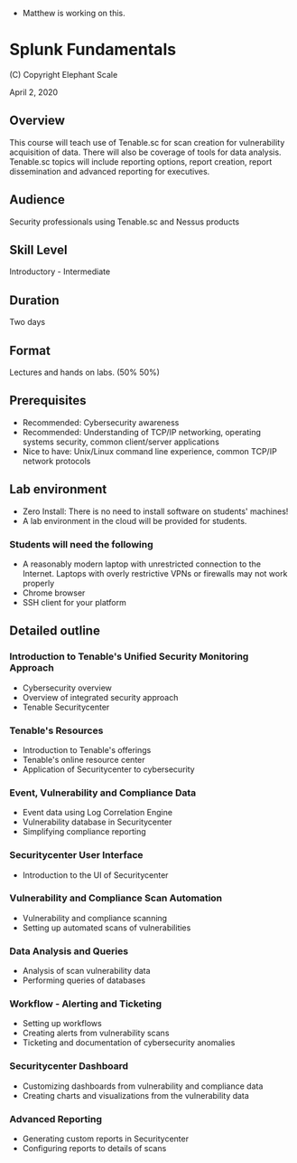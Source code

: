 * Matthew is working on this.
# Splunk Fundamentals

(C) Copyright Elephant Scale

April 2, 2020

## Overview
This course will teach use of Tenable.sc for scan creation for vulnerability acquisition of data. There will also be coverage of tools for data analysis. Tenable.sc topics will include reporting options, report creation, report dissemination and advanced reporting for executives.

## Audience
Security professionals using Tenable.sc and Nessus products

## Skill Level
Introductory - Intermediate

## Duration
Two days

## Format
Lectures and hands on labs. (50%   50%)

## Prerequisites
* Recommended: Cybersecurity awareness
* Recommended: Understanding of TCP/IP networking, operating systems security, common client/server applications
* Nice to have: Unix/Linux command line experience, common TCP/IP network protocols


## Lab environment
* Zero Install: There is no need to install software on students' machines!
* A lab environment in the cloud will be provided for students.

### Students will need the following
* A reasonably modern laptop with unrestricted connection to the Internet. Laptops with overly restrictive VPNs or firewalls may not work properly
* Chrome browser
* SSH client for your platform

## Detailed outline

### Introduction to Tenable's Unified Security Monitoring Approach

* Cybersecurity overview
* Overview of integrated security approach
* Tenable Securitycenter

### Tenable's Resources

* Introduction to Tenable's offerings
* Tenable's online resource center
* Application of Securitycenter to cybersecurity       

### Event, Vulnerability and Compliance Data
* Event data using Log Correlation Engine
* Vulnerability database in Securitycenter
* Simplifying compliance reporting

### Securitycenter User Interface

* Introduction to the UI of Securitycenter  

### Vulnerability and Compliance Scan Automation

* Vulnerability and compliance scanning
* Setting up automated scans of vulnerabilities

### Data Analysis and Queries     

* Analysis of scan vulnerability data
* Performing queries of databases

### Workflow - Alerting and Ticketing

* Setting up workflows
* Creating alerts from vulnerability scans
* Ticketing and documentation of cybersecurity anomalies

### Securitycenter Dashboard

* Customizing dashboards from vulnerability and compliance data
* Creating charts and visualizations from the vulnerability data

### Advanced Reporting

* Generating custom reports in Securitycenter
* Configuring reports to details of scans
